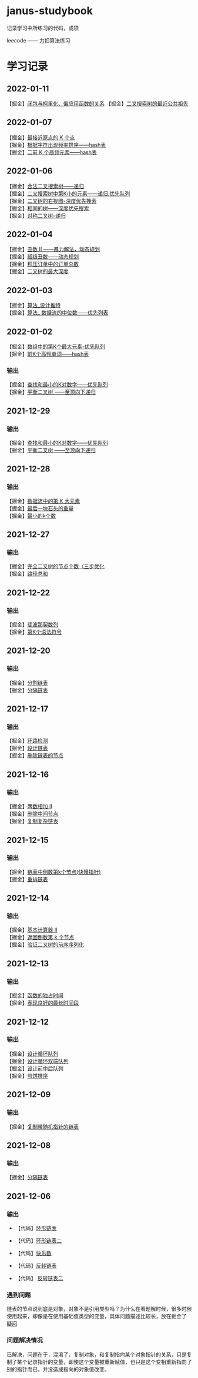 # janus-studybook
记录学习中所练习的代码，或项

leecode —— 力扣算法练习

# 学习记录
## 2022-01-11
【掘金】[闭包与柯里化、偏应用函数的关系](https://juejin.cn/post/7051607688668512292) 
【掘金】[二叉搜索树的最近公共祖先](https://juejin.cn/post/7051916702388322341/)    
## 2022-01-07
【掘金】[最接近原点的 K 个点](https://juejin.cn/post/7050502146873098271/)    
【掘金】[根据字符出现频率排序——hash表](https://juejin.cn/post/7050503270393430030)   
【掘金】[二前 K 个高频元素——hash表](https://juejin.cn/post/7050500835465232392)    
   
## 2022-01-06
【掘金】[合法二叉搜索树——递归](https://juejin.cn/post/7050131172172988453)    
【掘金】[二叉搜索树中第K小的元素——递归,优先队列 ](https://juejin.cn/post/7050128922331054093)   
【掘金】[二叉树的右视图-深度优先搜索](https://juejin.cn/post/7050124245115863054)    
【掘金】[相同的树——深度优先搜索](https://juejin.cn/post/7050127787700518948)    
【掘金】[对称二叉树-递归](https://juejin.cn/post/7050126406004506632)    
## 2022-01-04
【掘金】[丑数 II ——暴力解法，动态规划](https://juejin.cn/post/7049403151006302222)    
【掘金】[超级丑数——动态规划](https://juejin.cn/post/7049404902912557086)   
【掘金】[积压订单中的订单总数](https://juejin.cn/post/7049395633995644959)    
【掘金】[二叉树的最大深度](https://juejin.cn/post/7049424055891394596)    
## 2022-01-03
【掘金】[算法_设计推特](https://juejin.cn/post/7049029747367477284)  
【掘金】[算法_ 数据流的中位数——优先列表](https://juejin.cn/post/7049028964823597069)  
## 2022-01-02
【掘金】[数组中的第K个最大元素-优先队列](https://juejin.cn/post/7048642514126897165)  
【掘金】[前K个高频单词——hash表](https://juejin.cn/post/7048638332372254750)  
### 输出
【掘金】[查找和最小的K对数字——优先队列](https://juejin.cn/post/7047156785962188813/)  
【掘金】[平衡二叉树 ——至顶向下递归](https://juejin.cn/post/7047152470333587464)  
## 2021-12-29
### 输出
【掘金】[查找和最小的K对数字——优先队列](https://juejin.cn/post/7047156785962188813/)  
【掘金】[平衡二叉树 ——至顶向下递归](https://juejin.cn/post/7047152470333587464)  
## 2021-12-28
### 输出
【掘金】[数据流中的第 K 大元素](https://juejin.cn/post/7046768658663604260/)  
【掘金】[最后一块石头的重量 ](https://juejin.cn/post/7046767552248152100)  
【掘金】[最小的k个数 ](https://juejin.cn/post/7046766037827584007)  
## 2021-12-27
### 输出
【掘金】[完全二叉树的节点个数（三步优化](https://juejin.cn/post/7046427317945499678)  
【掘金】[路径总和 ](https://juejin.cn/post/7046415315281903652)  
## 2021-12-22
### 输出
【掘金】[斐波那契数列](https://juejin.cn/post/7044567276229492773/)  
【掘金】[第K个语法符号 ](https://juejin.cn/post/7044566061038960670)  
## 2021-12-20
### 输出
【掘金】[分割链表](https://juejin.cn/post/7043839966253678606)  
【掘金】[分隔链表 ](https://juejin.cn/post/7043838948321263653)  
## 2021-12-17
### 输出
【掘金】[环路检测](https://juejin.cn/post/7043035246949826591/)  
【掘金】[设计链表](https://juejin.cn/post/7043034518810263565)  
【掘金】[删除链表的节点](https://juejin.cn/post/7043032437995077639) 
## 2021-12-16
### 输出
【掘金】[两数相加 II](https://juejin.cn/post/7042341233133355016)  
【掘金】[删除中间节点](https://juejin.cn/post/7042342670873821192)  
【掘金】[复制复杂链表](https://juejin.cn/post/7042343266565488648)  
## 2021-12-15
### 输出
【掘金】[链表中倒数第k个节点(快慢指针)](https://juejin.cn/post/7041989011535036453/)  
【掘金】[重排链表](https://juejin.cn/post/7041987661225000991)  

## 2021-12-14
### 输出
【掘金】[基本计算器 II](https://juejin.cn/post/7041601237699002382/)  
【掘金】[返回倒数第 k 个节点](https://juejin.cn/post/7041601116458450957)  
【掘金】[验证二叉树的前序序列化](https://juejin.cn/post/7041598137298845726)  

## 2021-12-13
### 输出
【掘金】[函数的独占时间](https://juejin.cn/post/7041240107239604232)  
【掘金】[表现良好的最长时间段](https://juejin.cn/post/7041244200603484190)  


## 2021-12-12
### 输出
【掘金】[设计循环队列](https://juejin.cn/post/7040852783859236894)  
【掘金】[设计循环双端队列](https://juejin.cn/post/7040856545017462792)  
【掘金】[设计前中后队列](https://juejin.cn/post/7040856066325741576)  
【掘金】[煎饼排序](https://juejin.cn/post/7040860133857394719)

## 2021-12-09
### 输出
【掘金】[复制带随机指针的链表](https://juejin.cn/post/7039770010822115335)

## 2021-12-08
### 输出
【掘金】[分隔链表](https://juejin.cn/post/7040862016134709261)



## 2021-12-06
### 输出

- 【代码】[环形链表](https://github.com/JanusJiang1/janus-studybook/blob/main/leetcode/%E7%8E%AF%E5%BD%A2%E9%93%BE%E8%A1%A8.js)
- 【代码】[环形链表二](https://github.com/JanusJiang1/janus-studybook/blob/main/leetcode/%E7%8E%AF%E5%BD%A2%E9%93%BE%E8%A1%A8II.js)
- 【代码】[快乐数](https://github.com/JanusJiang1/janus-studybook/blob/main/leetcode/%E5%BF%AB%E4%B9%90%E6%95%B0.js)
- 【代码】[反转链表](https://github.com/JanusJiang1/janus-studybook/blob/main/leetcode/%E5%8F%8D%E8%BD%AC%E9%93%BE%E8%A1%A8.js)

- 【代码】 [反转链表二](https://github.com/JanusJiang1/janus-studybook/blob/main/leetcode/%E5%8F%8D%E8%BD%AC%E9%93%BE%E8%A1%A8II.js)


### 遇到问题

链表的节点说到底是对象，对象不是引用类型吗？为什么在看题解时候，很多时候使用起来，却像是在使用基础值类型的变量，具体问题描述比较长，放在掘金了 [疑问](https://juejin.cn/post/7038483787096784904)

### 问题解决情况
已解决，问题在于，混淆了，复制对象，和复制指向某个对象指针的关系，只是复制了某个记录指针的变量，即使这个变量被重新赋值，也只是这个变相重新指向了别的指针而已，并没造成指向的对象值改变。




